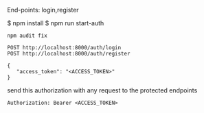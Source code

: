 

End-points: login,register

$ npm install
$ npm run start-auth
```
npm audit fix
```
```
POST http://localhost:8000/auth/login
POST http://localhost:8000/auth/register
```

```
{
   "access_token": "<ACCESS_TOKEN>"
}
```


send this authorization with any request to the protected endpoints

```
Authorization: Bearer <ACCESS_TOKEN>
```

